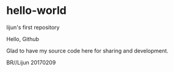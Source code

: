 # hello-world
lijun's first repository

Hello, Github

Glad to have my source code here for sharing and development.

BR//Lijun
20170209
